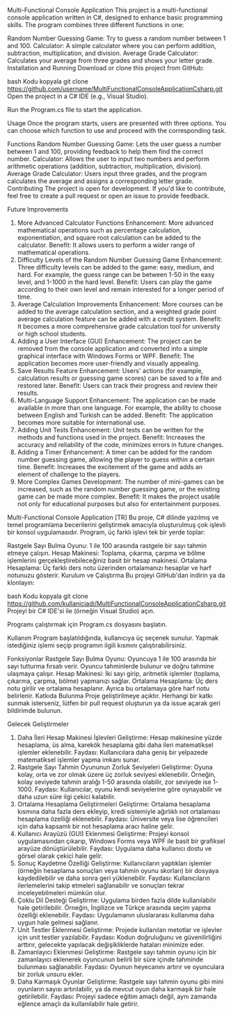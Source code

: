 Multi-Functional Console Application
This project is a multi-functional console application written in C#, designed to enhance basic programming skills. The program combines three different functions in one:

Random Number Guessing Game: Try to guess a random number between 1 and 100.
Calculator: A simple calculator where you can perform addition, subtraction, multiplication, and division.
Average Grade Calculator: Calculates your average from three grades and shows your letter grade.
Installation and Running
Download or clone this project from GitHub:

bash
Kodu kopyala
git clone https://github.com/username/MultiFunctionalConsoleApplicationCsharp.git
Open the project in a C# IDE (e.g., Visual Studio).

Run the Program.cs file to start the application.

Usage
Once the program starts, users are presented with three options. You can choose which function to use and proceed with the corresponding task.

Functions
Random Number Guessing Game: Lets the user guess a number between 1 and 100, providing feedback to help them find the correct number.
Calculator: Allows the user to input two numbers and perform arithmetic operations (addition, subtraction, multiplication, division).
Average Grade Calculator: Users input three grades, and the program calculates the average and assigns a corresponding letter grade.
Contributing
The project is open for development. If you'd like to contribute, feel free to create a pull request or open an issue to provide feedback.

Future Improvements
1. More Advanced Calculator Functions
Enhancement: More advanced mathematical operations such as percentage calculation, exponentiation, and square root calculation can be added to the calculator.
Benefit: It allows users to perform a wider range of mathematical operations.
2. Difficulty Levels of the Random Number Guessing Game
Enhancement: Three difficulty levels can be added to the game: easy, medium, and hard. For example, the guess range can be between 1-50 in the easy level, and 1-1000 in the hard level.
Benefit: Users can play the game according to their own level and remain interested for a longer period of time.
3. Average Calculation Improvements
Enhancement: More courses can be added to the average calculation section, and a weighted grade point average calculation feature can be added with a credit system.
Benefit: It becomes a more comprehensive grade calculation tool for university or high school students.
4. Adding a User Interface (GUI)
Enhancement: The project can be removed from the console application and converted into a simple graphical interface with Windows Forms or WPF.
Benefit: The application becomes more user-friendly and visually appealing.
5. Save Results Feature
Enhancement: Users' actions (for example, calculation results or guessing game scores) can be saved to a file and restored later.
Benefit: Users can track their progress and review their results.
6. Multi-Language Support
Enhancement: The application can be made available in more than one language. For example, the ability to choose between English and Turkish can be added.
Benefit: The application becomes more suitable for international use.
7. Adding Unit Tests
Enhancement: Unit tests can be written for the methods and functions used in the project.
Benefit: Increases the accuracy and reliability of the code, minimizes errors in future changes.
8. Adding a Timer
Enhancement: A timer can be added for the random number guessing game, allowing the player to guess within a certain time.
Benefit: Increases the excitement of the game and adds an element of challenge to the players.
9. More Complex Games
Development: The number of mini-games can be increased, such as the random number guessing game, or the existing game can be made more complex.
Benefit: It makes the project usable not only for educational purposes but also for entertainment purposes.


Multi-Functional Console Application [TR]
Bu proje, C# dilinde yazılmış ve temel programlama becerilerini geliştirmek amacıyla oluşturulmuş çok işlevli bir konsol uygulamasıdır. Program, üç farklı işlevi tek bir yerde toplar:

Rastgele Sayı Bulma Oyunu: 1 ile 100 arasında rastgele bir sayı tahmin etmeye çalışın.
Hesap Makinesi: Toplama, çıkarma, çarpma ve bölme işlemlerini gerçekleştirebileceğiniz basit bir hesap makinesi.
Ortalama Hesaplama: Üç farklı ders notu üzerinden ortalamanızı hesaplar ve harf notunuzu gösterir.
Kurulum ve Çalıştırma
Bu projeyi GitHub'dan indirin ya da klonlayın:

bash
Kodu kopyala
git clone https://github.com/kullaniciadi/MultiFunctionalConsoleApplicationCsharp.git
Projeyi bir C# IDE'si ile (örneğin Visual Studio) açın.

Programı çalıştırmak için Program.cs dosyasını başlatın.

Kullanım
Program başlatıldığında, kullanıcıya üç seçenek sunulur. Yapmak istediğiniz işlemi seçip programın ilgili kısmını çalıştırabilirsiniz.

Fonksiyonlar
Rastgele Sayı Bulma Oyunu: Oyuncuya 1 ile 100 arasında bir sayı tutturma fırsatı verir. Oyuncu tahminlerde bulunur ve doğru tahmine ulaşmaya çalışır.
Hesap Makinesi: İki sayı girip, aritmetik işlemler (toplama, çıkarma, çarpma, bölme) yapmanızı sağlar.
Ortalama Hesaplama: Üç ders notu girilir ve ortalama hesaplanır. Ayrıca bu ortalamaya göre harf notu belirlenir.
Katkıda Bulunma
Proje geliştirilmeye açıktır. Herhangi bir katkı sunmak isterseniz, lütfen bir pull request oluşturun ya da issue açarak geri bildirimde bulunun.

Gelecek Geliştirmeler
1. Daha İleri Hesap Makinesi İşlevleri
Geliştirme: Hesap makinesine yüzde hesaplama, üs alma, karekök hesaplama gibi daha ileri matematiksel işlemler eklenebilir.
Faydası: Kullanıcılara daha geniş bir yelpazede matematiksel işlemler yapma imkanı sunar.
2. Rastgele Sayı Tahmin Oyununun Zorluk Seviyeleri
Geliştirme: Oyuna kolay, orta ve zor olmak üzere üç zorluk seviyesi eklenebilir. Örneğin, kolay seviyede tahmin aralığı 1-50 arasında olabilir, zor seviyede ise 1-1000.
Faydası: Kullanıcılar, oyunu kendi seviyelerine göre oynayabilir ve daha uzun süre ilgi çekici kalabilir.
3. Ortalama Hesaplama Geliştirmeleri
Geliştirme: Ortalama hesaplama kısmına daha fazla ders ekleyip, kredi sistemiyle ağırlıklı not ortalaması hesaplama özelliği eklenebilir.
Faydası: Üniversite veya lise öğrencileri için daha kapsamlı bir not hesaplama aracı haline gelir.
4. Kullanıcı Arayüzü (GUI) Eklenmesi
Geliştirme: Projeyi konsol uygulamasından çıkarıp, Windows Forms veya WPF ile basit bir grafiksel arayüze dönüştürülebilir.
Faydası: Uygulama daha kullanıcı dostu ve görsel olarak çekici hale gelir.
5. Sonuç Kaydetme Özelliği
Geliştirme: Kullanıcıların yaptıkları işlemler (örneğin hesaplama sonuçları veya tahmin oyunu skorları) bir dosyaya kaydedilebilir ve daha sonra geri yüklenebilir.
Faydası: Kullanıcıların ilerlemelerini takip etmeleri sağlanabilir ve sonuçları tekrar inceleyebilmeleri mümkün olur.
6. Çoklu Dil Desteği
Geliştirme: Uygulama birden fazla dilde kullanılabilir hale getirilebilir. Örneğin, İngilizce ve Türkçe arasında seçim yapma özelliği eklenebilir.
Faydası: Uygulamanın uluslararası kullanıma daha uygun hale gelmesi sağlanır.
7. Unit Testler Eklenmesi
Geliştirme: Projede kullanılan metotlar ve işlevler için unit testler yazılabilir.
Faydası: Kodun doğruluğunu ve güvenilirliğini arttırır, gelecekte yapılacak değişikliklerde hataları minimize eder.
8. Zamanlayıcı Eklenmesi
Geliştirme: Rastgele sayı tahmin oyunu için bir zamanlayıcı eklenerek oyuncunun belirli bir süre içinde tahminde bulunması sağlanabilir.
Faydası: Oyunun heyecanını artırır ve oyunculara bir zorluk unsuru ekler.
9. Daha Karmaşık Oyunlar
Geliştirme: Rastgele sayı tahmin oyunu gibi mini oyunların sayısı artırılabilir, ya da mevcut oyun daha karmaşık bir hale getirilebilir.
Faydası: Projeyi sadece eğitim amaçlı değil, aynı zamanda eğlence amaçlı da kullanılabilir hale getirir.
